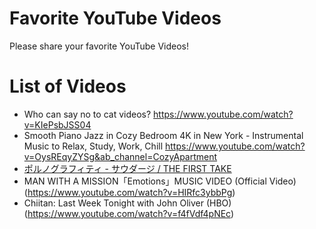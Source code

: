 # Favorite YouTube Videos
Please share your favorite YouTube Videos!

# List of Videos
- Who can say no to cat videos? https://www.youtube.com/watch?v=KIePsbJSS04
- Smooth Piano Jazz in Cozy Bedroom 4K in New York - Instrumental Music to Relax, Study, Work, Chill https://www.youtube.com/watch?v=OysREqyZYSg&ab_channel=CozyApartment
- [ポルノグラフィティ - サウダージ / THE FIRST TAKE](https://www.youtube.com/watch?v=41c9vRZ4mB4)
- MAN WITH A MISSION「Emotions」MUSIC VIDEO (Official Video)(https://www.youtube.com/watch?v=HIRfc3ybbPg)
- Chiitan: Last Week Tonight with John Oliver (HBO)(https://www.youtube.com/watch?v=f4fVdf4pNEc)
